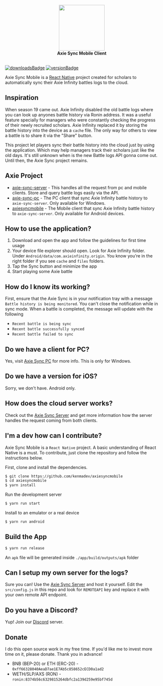 <p align="center">
    <img src="https://i.imgur.com/skukI2q.png" style="width: 150px"/>
    </br>
    <b>Axie Sync Mobile Client</b>
    <br></br>
</p>

[![downloadsBadge](https://img.shields.io/npm/dt/axiesyncmobile?style=for-the-badge)](https://github.com/kenmadev/axiesyncmobile)
[![versionBadge](https://img.shields.io/npm/v/axiesyncmobile?style=for-the-badge)](https://github.com/kenmadev/axiesyncmobile)

Axie Sync Mobile is a [React Native](https://reactnative.dev/) project created for scholars to automatically sync their Axie Infinity battles logs to the cloud.

## Inspiration
When season 19 came out. Axie Infinity disabled the old battle logs where you can look up anyones battle history via Ronin address.
It was a useful feature specially for managers who were constantly checking the progress of their newly recruited scholars.
Axie Infinity replaced it by storing the battle history into the device as a `cache` file. The only way for others to view a battle is to share it via  the "Share" button.

This project let players sync their battle history into the cloud just by using the application. Which may help managers track their scholars just like the old days.
It's still unknown when is the new Battle logs API gonna come out. Until then, the Axie Sync project remains.

## Axie Project
- [axie-sync-server](https://github.com/kenmadev/axie-sync-server) - This handles all the request from pc and mobile clients. Store and query battle logs easily via the API.
- [axie-sync-pc](https://github.com/kenmadev/axie-sync-pc) - The PC client that sync Axie Infinity battle history to `axie-sync-server`. Only available for Windows.
- [axiesyncmobile](https://github.com/kenmadev/axiesyncmobile) - The Mobile client that sync Axie Infinity battle history to `axie-sync-server`. Only available for Android devices.

## How to use the application?
1. Download and open the app and follow the guidelines for first time usage
2. Your device file explorer should open. Look for Axie Infinity folder. Under `Android/data/com.axieinfinity.origin`. You know you're in the right folder if you see `cache` and `files` folders.
3. Tap the Sync button and minimize the app
4. Start playing some Axie battle

## How do I know its working?
First, ensure that the Axie Sync is in your notification tray with a message `Battle history is being monitored`. You can't close the notification while in sync mode. When a battle is completed, the message will update with the following
- `Recent battle is being sync`
- `Recent battle successfully synced`
- `Recent battle failed to sync`

## Do we have a client for PC?
Yes, visit [Axie Sync PC](https://github.com/kenmadev/axie-sync-pc) for more info. This is only for Windows.

## Do we have a version for iOS?
Sorry, we don't have. Android only.

## How does the cloud server works?
Check out the [Axie Sync Server](https://github.com/kenmadev/axie-sync-server) and get more information how the server handles the request coming from both clients.

## I'm a dev how can I contribute?
Axie Sync Mobile is a `React Native` project. A basic understanding of React Native is a must.
To contribute, just clone the repository and follow the instructions below.

First, clone and install the dependencies.

```bash
$ git clone https://github.com/kenmadev/axiesyncmobile
$ cd axiesyncmobile
$ yarn install
```

Run the development server
```bash
$ yarn run start
```

Install to an emulator or a real device
```bash
$ yarn run android
```

## Build the App
```bash
$ yarn run release
```
An `apk` file will be generated inside `./app/build/outputs/apk` folder

## Can I setup my own server for the logs?
Sure you can! Use the [Axie Sync Server](https://github.com/kenmadev/axie-sync-server) and host it yourself. Edit the `src/config.js` in this repo and look for `REMOTEAPI` key and replace it with your own remote API endpoint.

## Do you have a Discord?
Yup! Join our [Discord](https://discord.gg/3MQ63hSwqv) server.

## Donate
I do this open source work in my free time. If you'd like me to invest more time on it, please donate. Thank you in advance!
- BNB (BEP-20) or ETH (ERC-20) - `0xff66328040AeaD7ae1E7Ab5c858652cECD0a1ad2`
- WETH/SLP/AXS (RON) - `ronin:8374b56c6329815264dbfc2a139d259e95bf745d`
